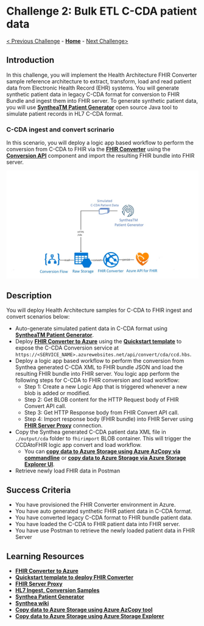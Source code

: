 # Challenge 2: Bulk ETL C-CDA patient data

[< Previous Challenge](./Challenge01.md) - **[Home](../readme.md)** - [Next Challenge>](./Challenge03.md)

## Introduction

In this challenge, you will implement the Health Architecture FHIR Converter sample reference architecture to extract, transform, load and read patient data from Electronic Health Record (EHR) systems.  You will generate synthetic patient data in legacy C-CDA format for conversion to FHIR Bundle and ingest them into FHIR server.  To generate synthetic patient data, you will use **[SyntheaTM Patient Generator](https://github.com/synthetichealth/synthea#syntheatm-patient-generator)** open source Java tool to simulate patient records in HL7 C-CDA format.  

### C-CDA ingest and convert scrinario
In this scenario, you will deploy a logic app based workflow to perform the conversion from C-CDA to FHIR via the **[FHIR Converter](https://github.com/microsoft/FHIR-Converter)** using the **[Conversion API](https://github.com/microsoft/FHIR-Converter/blob/master/docs/api-summary.md)** component and import the resulting FHIR bundle into FHIR server.

![Ingest and Convert](../images/fhir-convert-samples-architecture.jpg)


## Description

You will deploy Health Architecture samples for C-CDA to FHIR ingest and convert scenarios below:
- Auto-generate simulated patient data in C-CDA format using **[SyntheaTM Patient Generator](https://github.com/synthetichealth/synthea#syntheatm-patient-generator)**.
- Deploy **[FHIR Converter to Azure](https://github.com/microsoft/FHIR-Converter#deploying-the-fhir-converter)** using the **[Quickstart template](https://portal.azure.com/#create/Microsoft.Template/uri/https%3A%2F%2Fraw.githubusercontent)** to expose the C-CDA Conversion service at `https://<SERVICE_NAME>.azurewebsites.net/api/convert/cda/ccd.hbs`.
- Deploy a logic app based workflow to perform the conversion from Synthea generated C-CDA XML to FHIR bundle JSON and load the resulting FHIR bundle into FHIR server.  You logic app perform the following steps for C-CDA to FHIR conversion and load workflow:
    - Step 1: Create a new Logic App that is triggered whenever a new blob is added or modified.
    - Step 2: Get BLOB content for the HTTP Request body of FHIR Convert API call.
    - Step 3: Get HTTP Response body from FHIR Convert API call.
    - Step 4: Import response body (FHIR bundle) into FHIR Server using **[FHIR Server Proxy](https://github.com/rsliang/health-architectures/blob/master/FHIR/FHIRProxy/readme.md)** connection.
- Copy the Synthea generated C-CDA patient data XML file in `./output/cda` folder to `fhirimport` BLOB container.  This will trigger the CCDAtoFHIR logic app convert and load workflow.
   - You can **[copy data to Azure Storage using Azure AzCopy via commandline](https://docs.microsoft.com/en-us/azure/storage/common/storage-use-azcopy-v10)** or **[copy data to Azure Storage via Azure Storage Explorer UI](https://docs.microsoft.com/en-us/azure/storage/common/storage-use-azcopy-v10#use-azcopy-in-azure-storage-explorer)**.  
- Retrieve newly load FHIR data in Postman

## Success Criteria

   - You have provisioned the FHIR Converter environment in Azure.
   - You have auto generated synthetic FHIR patient data in C-CDA format.
   - You have converted legacy C-CDA format to FHIR bundle patient data.
   - You have loaded the C-CDA to FHIR patient data into FHIR server.
   - You have use Postman to retrieve the newly loaded patient data in FHIR Server 

## Learning Resources

- **[FHIR Converter to Azure](https://github.com/microsoft/FHIR-Converter#deploying-the-fhir-converter)** 
- **[Quickstart template to deploy FHIR Converter](https://portal.azure.com/#create/Microsoft.Template/uri/https%3A%2F%2Fraw.githubusercontent)** 
- **[FHIR Server Proxy](https://github.com/rsliang/health-architectures/blob/master/FHIR/FHIRProxy/readme.md)**
- **[HL7 Ingest, Conversion Samples](https://github.com/microsoft/health-architectures/tree/master/HL7Conversion#ingest)**
- **[Synthea Patient Generator](https://github.com/synthetichealth/synthea#syntheatm-patient-generator)**
- **[Synthea wiki](https://github.com/synthetichealth/synthea/wiki)**
- **[Copy data to Azure Storage using Azure AzCopy tool](https://docs.microsoft.com/en-us/azure/storage/common/storage-use-azcopy-v10)**
- **[Copy data to Azure Storage using Azure Storage Explorer](https://docs.microsoft.com/en-us/azure/storage/common/storage-use-azcopy-v10#use-azcopy-in-azure-storage-explorer)** 
